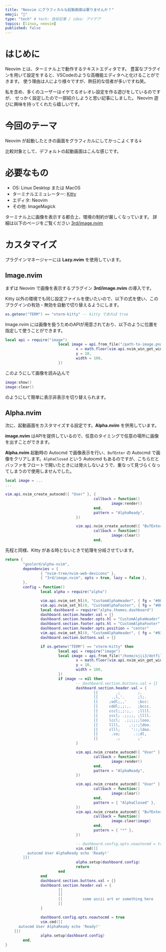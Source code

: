 ```yaml
---
title: "Neovim にグラフィカルな起動画面は要りませんか？"
emoji: "👋"
type: "tech" # tech: 技術記事 / idea: アイデア
topics: [linux, neovim]
published: false
---
```


# はじめに

Neovim とは、ターミナル上で動作するテキストエディタです。
豊富なプラグインを用いて設定をすると、VSCodeのような高機能エディタへと化けることができます。
使う理由は人により様々ですが、熱狂的な信者が多いですね笑。

私を含め、多くのユーザーはイケてるオレオレ設定を作る遊びをしているのですが、
せっかく設定したので一部紹介しようと思い記事にしました。
Neovim 遊びに興味を持ってくれたら嬉しいです。

# 今回のテーマ

Neovim が起動したときの画面をグラフィカルにしてかっこよくする↓

比較対象として、デフォルトの起動画面はこんな感じです。

# 必要なもの

- OS: Linux Desktop または MacOS
- ターミナルエミュレーター: [Kitty](https://github.com/kovidgoyal/kitty)
- エディタ: Neovim
- その他: ImageMagick

ターミナル上に画像を表示する都合上、環境の制約が厳しくなっています。
詳細は以下のページをご覧ください [3rd/image.nvim](https://github.com/3rd/image.nvim) 

# カスタマイズ

プラグインマネージャーには **Lazy.nvim** を使用しています。

## Image.nvim

まずは Neovim で画像を表示するプラグイン **3rd/image.nvim** の導入です。

Kitty 以外の環境でも同じ設定ファイルを使いたいので、以下の式を使い、このプラグインの有効・無効を自動で切り替えるようにします。

```lua
os.getenv("TERM") == "xterm-kitty" -- kitty であれば true
```

Image.nvim には画像を扱うためのAPIが用意されており、以下のように位置を指定して使うことができます。

```lua
local api = require("image")
                        local image = api.from_file("/path-to-image.png", {
                                x = math.floor(vim.api.nvim_win_get_width(0) / 2 - 50), // 中央に配置
                                y = 10,
                                width = 100,
                        })
```

このようにして画像を読み込んで


```lua
image:show()
image:clear()
```

のようにして簡単に表示非表示を切り替えられます。

## Alpha.nvim

次に、起動画面をカスタマイズする設定です。**Alpha.nvim** を併用しています。

**image.nvim** はAPIを提供しているので、任意のタイミングで任意の場所に画像を出すことができます。

**Alpha.nvim** 起動時の Autocmd で画像表示を行い、`BufEnter` の Autocmd で画像をクリアします。`AlphaClosed` という Autocmd もあるのですが、こちらだとバッファをフロートで開いたときには発火しないようで、重なって見づらくなってしまうので使用しませんでした。

```lua
local image = ...
...

vim.api.nvim_create_autocmd({ "User" }, {
                                        callback = function()
                                                image:render()
                                        end,
                                        pattern = "AlphaReady",
                                })

                                vim.api.nvim_create_autocmd({ "BufEnter" }, {
                                        callback = function()
                                                image:clear()
                                        end,
```

先程と同様、Kitty がある時とないときで処理を分岐させています。

```lua title="~/.config/nvim/lua/plugins/alpha.lua"
return {
        "goolord/alpha-nvim",
        dependencies = {
                { "nvim-tree/nvim-web-devicons" },
                { "3rd/image.nvim", opts = true, lazy = false },
        },
        config = function()
                local alpha = require("alpha")

                vim.api.nvim_set_hl(0, "CustomAlphaHeader", { fg = "#00ffff", bold = true })
                vim.api.nvim_set_hl(0, "CustomAlphaFooter", { fg = "#00ffff", bold = true })
                local dashboard = require("alpha.themes.dashboard")
                dashboard.section.header.val = {}
                dashboard.section.header.opts.hl = "CustomAlphaHeader"
                dashboard.section.footer.opts.hl = "CustomAlphaFooter"
                dashboard.section.header.opts.position = "center"
                vim.api.nvim_set_hl(0, "CustomAlphaHeader", { fg = "#039393", bold = true })
                dashboard.section.buttons.val = {}

                if os.getenv("TERM") == "xterm-kitty" then
                        local api = require("image")
                        local image = api.from_file("/home/ojii3/dotfiles/images/Bronie_Haxxor_Bunny_M.png", {
                                x = math.floor(vim.api.nvim_win_get_width(0) / 2) - 50,
                                y = 10,
                                width = 100,
                        })
                        if image ~= nil then
                                -- dashboard.section.buttons.val = {}
                                dashboard.section.header.val = {
                                        [[        .;        ;.                                                                    ]],
                                        [[      .,l,'.      ;l;.                                           ;;;                    ]],
                                        [[     ;odl;,,'     ;bcc:                                                                 ]],
                                        [[     cddl;,;:,.   ;bccc.    :l.:'',.   :'''l.  .:''':. ox;   .dx.dx, ox:odxc'ldxxl.     ]],
                                        [[     cccl;,;:;,.  ;llll.    :d     b .c     ;..c     ;:.kk.  dO' kO; xO:  ;OO'  oOc     ]],
                                        [[     cccl; .;;;;, ;llll.    :l     d.;d.....d.c'      d .kx lO:  kO; xO,  'OO.  cOl     ]],
                                        [[     lccl;  .;;;;;;looo.    :l     d..c       ';     .l  ;OdOo   kO; xO,  'OO.  cOl     ]],
                                        [[     llll,    ,:;:;ldoo.    :l     d  '':..:'  ''...''    cdo    dx, x0'  .00.  :0l     ]],
                                        [[     clll;     '::;ldoo.                                                                ]],
                                        [[      .co;      .:;dl,                                                                  ]],
                                        [[        .;        ;'                                                                    ]],
                                }

                                vim.api.nvim_create_autocmd({ "User" }, {
                                        callback = function()
                                                image:render()
                                        end,
                                        pattern = "AlphaReady",
                                })

                                vim.api.nvim_create_autocmd({ "User" }, {
                                        callback = function()
                                                image:clear()
                                        end,
                                        pattern = { "AlphaClosed" },
                                })
                                vim.api.nvim_create_autocmd({ "BufEnter" }, {
                                        callback = function()
                                                image.clear(image)
                                        end,
                                        pattern = { "*" },
                                })

                                -- dashboard.config.opts.noautocmd = true
                                vim.cmd([[
          autocmd User AlphaReady echo 'Ready!'
        ]])
                                alpha.setup(dashboard.config)
                                return
                        end
                end
                dashboard.section.buttons.val = {}
                dashboard.section.header.val = {
                        [[                                                          ]],
                        [[                                                          ]],
                        [[         some ascii art or something here                 ]],
                        [[                                                          ]],
                }

                dashboard.config.opts.noautocmd = true
                vim.cmd([[
      autocmd User AlphaReady echo 'Ready!'
    ]])
                alpha.setup(dashboard.config)
        end,
}
```



